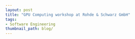```yaml
---
layout: post
title: "GPU Computing workshop at Rohde & Schwarz GmbH"
tags:
- Software Engineering
thumbnail_path: blog/
---
```

